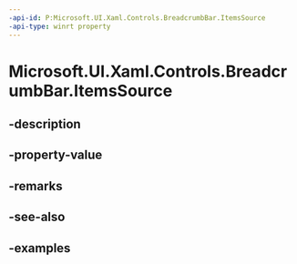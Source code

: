 ```yaml
---
-api-id: P:Microsoft.UI.Xaml.Controls.BreadcrumbBar.ItemsSource
-api-type: winrt property
---
```


# Microsoft.UI.Xaml.Controls.BreadcrumbBar.ItemsSource

<!--
public object ItemsSource { get; set; }
-->


## -description

## -property-value

## -remarks

## -see-also

## -examples


